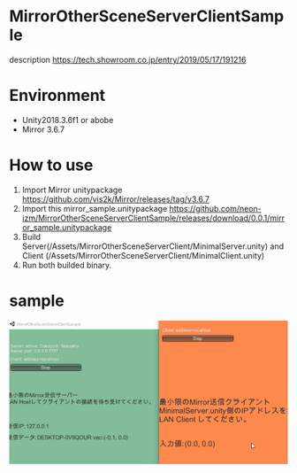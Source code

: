 # MirrorOtherSceneServerClientSample
description 
https://tech.showroom.co.jp/entry/2019/05/17/191216

# Environment
- Unity2018.3.6f1 or abobe
- Mirror 3.6.7

# How to use
1. Import Mirror unitypackage https://github.com/vis2k/Mirror/releases/tag/v3.6.7
2. Import this mirror_sample.unitypackage https://github.com/neon-izm/MirrorOtherSceneServerClientSample/releases/download/0.0.1/mirror_sample.unitypackage
3. Build Server(/Assets/MirrorOtherSceneServerClient/MinimalServer.unity) and Client (/Assets/MirrorOtherSceneServerClient/MinimalClient.unity)
4. Run both builded binary.

# sample
![result](https://github.com/neon-izm/MirrorOtherSceneServerClientSample/blob/master/doc_images/sample.gif?raw=true)


